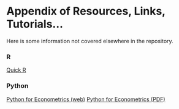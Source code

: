 # Appendix of Resources, Links, Tutorials...

Here is some information not covered elsewhere in the repository.



### R
[Quick R](http://www.statmethods.net/)

### Python
[Python for Econometrics (web)](http://www.kevinsheppard.com/Python_for_Econometrics)
[Python for Econometrics (PDF)](http://www.kevinsheppard.com/images/0/09/Python_introduction.pdf)

